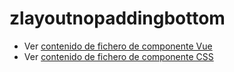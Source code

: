 # zlayoutnopaddingbottom

 - Ver [contenido de fichero de componente Vue](./zlayoutnopaddingbottom.vue)
 - Ver [contenido de fichero de componente CSS](./zlayoutnopaddingbottom.css)
